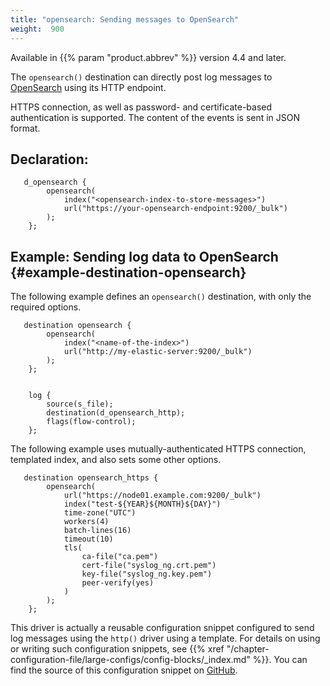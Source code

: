 ```yaml
---
title: "opensearch: Sending messages to OpenSearch"
weight:  900
---
```

<!-- DISCLAIMER: This file is based on the syslog-ng Open Source Edition documentation https://github.com/balabit/syslog-ng-ose-guides/commit/2f4a52ee61d1ea9ad27cb4f3168b95408fddfdf2 and is used under the terms of The syslog-ng Open Source Edition Documentation License. The file has been modified by Axoflow. -->

Available in {{% param "product.abbrev" %}} version 4.4 and later.

The `opensearch()` destination can directly post log messages to [OpenSearch](https://opensearch.org/) using its HTTP endpoint.

HTTPS connection, as well as password- and certificate-based authentication is supported. The content of the events is sent in JSON format.


## Declaration:

```shell
   d_opensearch {
        opensearch(
            index("<opensearch-index-to-store-messages>")
            url("https://your-opensearch-endpoint:9200/_bulk")
        );
    };
```

## Example: Sending log data to OpenSearch {#example-destination-opensearch}

The following example defines an `opensearch()` destination, with only the required options.

```shell
   destination opensearch {
        opensearch(
            index("<name-of-the-index>")
            url("http://my-elastic-server:9200/_bulk")
        );
    };
    
    
    log {
        source(s_file);
        destination(d_opensearch_http);
        flags(flow-control);
    };
```

The following example uses mutually-authenticated HTTPS connection, templated index, and also sets some other options.

```shell
   destination opensearch_https {
        opensearch(
            url("https://node01.example.com:9200/_bulk")
            index("test-${YEAR}${MONTH}${DAY}")
            time-zone("UTC")
            workers(4)
            batch-lines(16)
            timeout(10)
            tls(
                ca-file("ca.pem")
                cert-file("syslog_ng.crt.pem")
                key-file("syslog_ng.key.pem")
                peer-verify(yes)
            )
        );
    };
```

This driver is actually a reusable configuration snippet configured to send log messages using the `http()` driver using a template. For details on using or writing such configuration snippets, see {{% xref "/chapter-configuration-file/large-configs/config-blocks/_index.md" %}}. You can find the source of this configuration snippet on [GitHub](https://github.com/syslog-ng/syslog-ng/tree/master/scl/opensearch).
